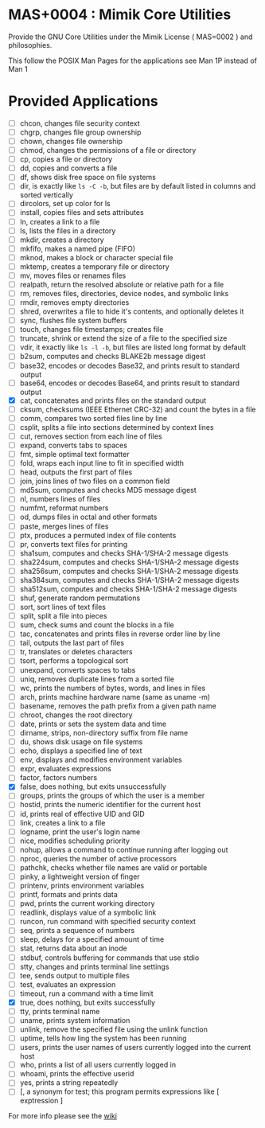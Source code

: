 # MAS+0004 : Mimik Core Utilities

Provide the GNU Core Utilities under the Mimik License ( MAS=0002 ) and philosophies.

This follow the POSIX Man Pages for the applications see Man 1P instead of Man 1

# Provided Applications

 - [ ] chcon, changes file security context
 - [ ] chgrp, changes file group ownership
 - [ ] chown, changes file ownership
 - [ ] chmod, changes the permissions of a file or directory
 - [ ] cp, copies a file or directory
 - [ ] dd, copies and converts a file
 - [ ] df, shows disk free space on file systems
 - [ ] dir, is exactly like `ls -C -b`, but files are by default listed in columns and sorted vertically
 - [ ] dircolors, set up color for ls
 - [ ] install, copies files and sets attributes
 - [ ] ln, creates a link to a file
 - [ ] ls, lists the files in a directory
 - [ ] mkdir, creates a directory
 - [ ] mkfifo, makes a named pipe (FIFO)
 - [ ] mknod, makes a block or character special file
 - [ ] mktemp, creates a temporary file or directory
 - [ ] mv, moves files or renames files
 - [ ] realpath, return the resolved absolute or relative path for a file
 - [ ] rm, removes files, directories, device nodes, and symbolic links
 - [ ] rmdir, removes empty directories
 - [ ] shred, overwrites a file to hide it's contents, and optionally deletes it
 - [ ] sync, flushes file system buffers
 - [ ] touch, changes file timestamps; creates file
 - [ ] truncate, shrink or extend the size of a file to the specified size
 - [ ] vdir, it exactly like `ls -l -b`, but files are listed long format by default
 - [ ] b2sum, computes and checks BLAKE2b message digest
 - [ ] base32, encodes or decodes Base32, and prints result to standard output
 - [ ] base64, encodes or decodes Base64, and prints result to standard output
 - [x] cat, concatenates and prints files on the standard output
 - [ ] cksum, checksums (IEEE Ethernet CRC-32) and count the bytes in a file
 - [ ] comm, compares two sorted files line by line
 - [ ] csplit, splits a file into sections determined by context lines
 - [ ] cut, removes section from each line of files
 - [ ] expand, converts tabs to spaces
 - [ ] fmt, simple optimal text formatter
 - [ ] fold, wraps each input line to fit in specified width
 - [ ] head, outputs the first part of files
 - [ ] join, joins lines of two files on a common field
 - [ ] md5sum, computes and checks MD5 message digest
 - [ ] nl, numbers lines of files
 - [ ] numfmt, reformat numbers
 - [ ] od, dumps files in octal and other formats
 - [ ] paste, merges lines of files
 - [ ] ptx, produces a permuted index of file contents
 - [ ] pr, converts text files for printing
 - [ ] sha1sum, computes and checks SHA-1/SHA-2 message digests
 - [ ] sha224sum, computes and checks SHA-1/SHA-2 message digests
 - [ ] sha256sum, computes and checks SHA-1/SHA-2 message digests
 - [ ] sha384sum, computes and checks SHA-1/SHA-2 message digests
 - [ ] sha512sum, computes and checks SHA-1/SHA-2 message digests
 - [ ] shuf, generate random permutations
 - [ ] sort, sort lines of text files
 - [ ] split, split a file into pieces
 - [ ] sum, check sums and count the blocks in a file
 - [ ] tac, concatenates and prints files in reverse order line by line
 - [ ] tail, outputs the last part of files
 - [ ] tr, translates or deletes characters
 - [ ] tsort, performs a topological sort
 - [ ] unexpand, converts spaces to tabs
 - [ ] uniq, removes duplicate lines from a sorted file
 - [ ] wc, prints the numbers of bytes, words, and lines in files
 - [ ] arch, prints machine hardware name (same as uname -m)
 - [ ] basename, removes the path prefix from a given path name
 - [ ] chroot, changes the root directory
 - [ ] date, prints or sets the system data and time
 - [ ] dirname, strips, non-directory suffix from file name
 - [ ] du, shows disk usage on file systems
 - [ ] echo, displays a specified line of text
 - [ ] env, displays and modifies environment variables
 - [ ] expr, evaluates expressions
 - [ ] factor, factors numbers
 - [x] false, does nothing, but exits unsuccessfully
 - [ ] groups, prints the groups of which the user is a member
 - [ ] hostid, prints the numeric identifier for the current host
 - [ ] id, prints real of effective UID and GID
 - [ ] link, creates a link to a file
 - [ ] logname, print the user's login name
 - [ ] nice, modifies scheduling priority
 - [ ] nohup, allows a command to continue running after logging out
 - [ ] nproc, queries the number of active processors
 - [ ] pathchk, checks whether file names are valid or portable
 - [ ] pinky, a lightweight version of finger
 - [ ] printenv, prints environment variables
 - [ ] printf, formats and prints data
 - [ ] pwd, prints the current working directory
 - [ ] readlink, displays value of a symbolic link
 - [ ] runcon, run command with specified security context
 - [ ] seq, prints a sequence of numbers
 - [ ] sleep, delays for a specified amount of time
 - [ ] stat, returns data about an inode
 - [ ] stdbuf, controls buffering for commands that use stdio
 - [ ] stty, changes and prints terminal line settings
 - [ ] tee, sends output to multiple files
 - [ ] test, evaluates an expression
 - [ ] timeout, run a command with a time limit
 - [x] true, does nothing, but exits successfully
 - [ ] tty, prints terminal name
 - [ ] uname, prints system information
 - [ ] unlink, remove the specified file using the unlink function
 - [ ] uptime, tells how ling the system has been running
 - [ ] users, prints the user names of users currently logged into the current host
 - [ ] who, prints a list of all users currently logged in
 - [ ] whoami, prints the effective userid
 - [ ] yes, prints a string repeatedly
 - [ ] [, a synonym for test; this program permits expressions like [ exptression ]

For more info please see the [wiki](https://en.wikipedia.org/wiki/List_of_GNU_Core_Utilities_commands)
